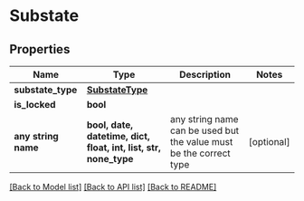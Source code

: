 # Substate


## Properties
Name | Type | Description | Notes
------------ | ------------- | ------------- | -------------
**substate_type** | [**SubstateType**](SubstateType.md) |  | 
**is_locked** | **bool** |  | 
**any string name** | **bool, date, datetime, dict, float, int, list, str, none_type** | any string name can be used but the value must be the correct type | [optional]

[[Back to Model list]](../README.md#documentation-for-models) [[Back to API list]](../README.md#documentation-for-api-endpoints) [[Back to README]](../README.md)


